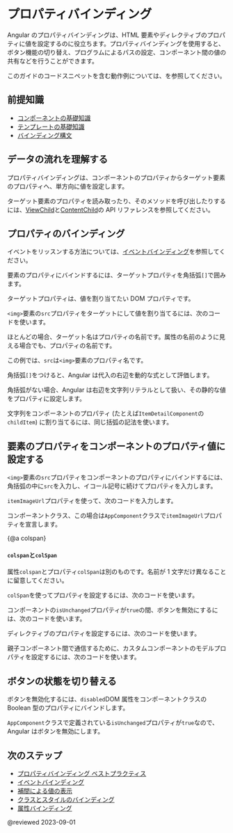 # プロパティバインディング

Angular のプロパティバインディングは、HTML 要素やディレクティブのプロパティに値を設定するのに役立ちます。プロパティバインディングを使用すると、ボタン機能の切り替え、プログラムによるパスの設定、コンポーネント間の値の共有などを行うことができます。

<div class="alert is-helpful">

このガイドのコードスニペットを含む動作例については、<live-example></live-example>を参照してください。

</div>

## 前提知識

- [コンポーネントの基礎知識](guide/architecture-components)
- [テンプレートの基礎知識](guide/glossary#template)
- [バインディング構文](guide/binding-syntax)

## データの流れを理解する

プロパティバインディングは、コンポーネントのプロパティからターゲット要素のプロパティへ、単方向に値を設定します。

ターゲット要素のプロパティを読み取ったり、そのメソッドを呼び出したりするには、[ViewChild](api/core/ViewChild)と[ContentChild](api/core/ContentChild)の API リファレンスを参照してください。

## プロパティのバインディング

<div class="alert is-helpful">

イベントをリッスンする方法については、[イベントバインディング](guide/event-binding)を参照してください。

</div>

要素のプロパティにバインドするには、ターゲットプロパティを角括弧`[]`で囲みます。

ターゲットプロパティは、値を割り当てたい DOM プロパティです。

`<img>`要素の`src`プロパティをターゲットにして値を割り当てるには、次のコードを使います。

<code-example path="property-binding/src/app/app.component.html" region="property-binding" header="src/app/app.component.html"></code-example>

ほとんどの場合、ターゲット名はプロパティの名前です。属性の名前のように見える場合でも、プロパティの名前です。

この例では、`src`は`<img>`要素のプロパティ名です。

<!-- vale Angular.Google_WordListSuggestions = NO -->

角括弧`[]`をつけると、Angular は代入の右辺を動的な式として評価します。

<!-- vale Angular.Google_WordListSuggestions = NO -->

角括弧がない場合、Angular は右辺を文字列リテラルとして扱い、その静的な値をプロパティに設定します。

文字列をコンポーネントのプロパティ (たとえば`ItemDetailComponent`の`childItem`) に割り当てるには、同じ括弧の記法を使います。

<code-example path="property-binding/src/app/app.component.html" region="no-evaluation" header="src/app.component.html"></code-example>

## 要素のプロパティをコンポーネントのプロパティ値に設定する

`<img>`要素の`src`プロパティをコンポーネントのプロパティにバインドするには、角括弧の中に`src`を入力し、イコール記号に続けてプロパティを入力します。

`itemImageUrl`プロパティを使って、次のコードを入力します。

<code-example path="property-binding/src/app/app.component.html" region="property-binding" header="src/app/app.component.html"></code-example>

コンポーネントクラス、この場合は`AppComponent`クラスで`itemImageUrl`プロパティを宣言します。

<code-example path="property-binding/src/app/app.component.ts" region="item-image" header="src/app/app.component.ts"></code-example>

{@a colspan}

#### `colspan`と`colSpan`

属性`colspan`とプロパティ`colSpan`は別のものです。名前が 1 文字だけ異なることに留意してください。

`colSpan`を使ってプロパティを設定するには、次のコードを使います。

<code-example path="attribute-binding/src/app/app.component.html" region="colSpan" header="src/app/app.component.html"></code-example>

コンポーネントの`isUnchanged`プロパティが`true`の間、ボタンを無効にするには、次のコードを使います。

<code-example path="property-binding/src/app/app.component.html" region="disabled-button" header="src/app/app.component.html"></code-example>

ディレクティブのプロパティを設定するには、次のコードを使います。

<code-example path="property-binding/src/app/app.component.html" region="class-binding" header="src/app/app.component.html"></code-example>

親子コンポーネント間で通信するために、カスタムコンポーネントのモデルプロパティを設定するには、次のコードを使います。

<code-example path="property-binding/src/app/app.component.html" region="model-property-binding" header="src/app/app.component.html"></code-example>

## ボタンの状態を切り替える

<!-- vale Angular.Google_WordListSuggestions = NO -->

ボタンを無効化するには、`disabled`DOM 属性をコンポーネントクラスの Boolean 型のプロパティにバインドします。

<!-- vale Angular.Google_WordListSuggestions = YES -->

<code-example path="property-binding/src/app/app.component.html" region="disabled-button" header="src/app/app.component.html"></code-example>

`AppComponent`クラスで定義されている`isUnchanged`プロパティが`true`なので、Angular はボタンを無効にします。

<code-example path="property-binding/src/app/app.component.ts" region="boolean" header="src/app/app.component.ts"></code-example>

## 次のステップ

- [プロパティバインディング ベストプラクティス](guide/property-binding-best-practices)
- [イベントバインディング](guide/event-binding)
- [補間による値の表示](guide/interpolation)
- [クラスとスタイルのバインディング](guide/class-binding)
- [属性バインディング](guide/attribute-binding)

@reviewed 2023-09-01
